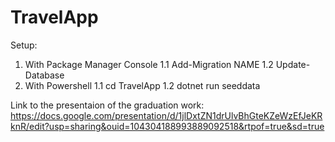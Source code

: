 # TravelApp
Setup:
1. With Package Manager Console
1.1 Add-Migration NAME
1.2 Update-Database
2. With Powershell
1.1 cd TravelApp
1.2 dotnet run seeddata

Link to the presentaion of the graduation work: https://docs.google.com/presentation/d/1jlDxtZN1drUlvBhGteKZeWzEfJeKRknR/edit?usp=sharing&ouid=104304188993889092518&rtpof=true&sd=true
